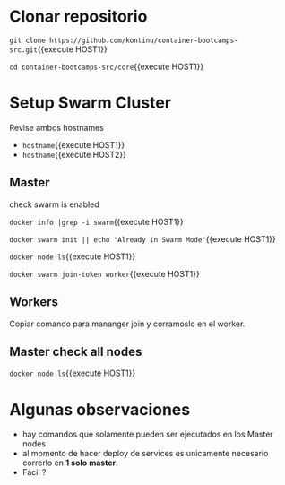 # Clonar repositorio

`git clone https://github.com/kontinu/container-bootcamps-src.git`{{execute HOST1}}

`cd container-bootcamps-src/core`{{execute HOST1}}


# Setup Swarm Cluster

Revise ambos hostnames

- `hostname`{{execute HOST1}}
- `hostname`{{execute HOST2}}

## Master

check swarm is enabled


`docker info |grep -i swarm`{{execute HOST1}}


`docker swarm init || echo "Already in Swarm Mode"`{{execute HOST1}}


`docker node ls`{{execute HOST1}}


`docker swarm join-token worker`{{execute HOST1}}

## Workers

Copiar comando para mananger join y corramoslo en el worker.


## Master check all nodes

`docker node ls`{{execute HOST1}}



# Algunas observaciones

- hay comandos que solamente pueden ser ejecutados en los Master nodes
- al momento de hacer deploy de services es unicamente necesario correrlo en **1 solo master**.
- Fácil ?
